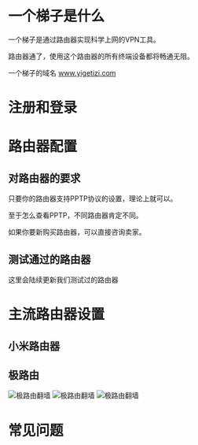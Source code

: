 # 一个梯子是什么
一个梯子是通过路由器实现科学上网的VPN工具。

路由器通了，使用这个路由器的所有终端设备都将畅通无阻。

一个梯子的域名 www.yigetizi.com
# 注册和登录

# 路由器配置
## 对路由器的要求
只要你的路由器支持PPTP协议的设置，理论上就可以。

至于怎么查看PPTP，不同路由器肯定不同。

如果你要新购买路由器，可以直接咨询卖家。
## 测试通过的路由器
这里会陆续更新我们测试过的路由器
# 主流路由器设置
## 小米路由器
## 极路由
![极路由翻墙](http://cdn.yigetizi.com/tizi/gee001.jpg)
![极路由翻墙](http://cdn.yigetizi.com/tizi/gee002.jpg)
![极路由翻墙](http://cdn.yigetizi.com/tizi/gee003.jpg)
# 常见问题
